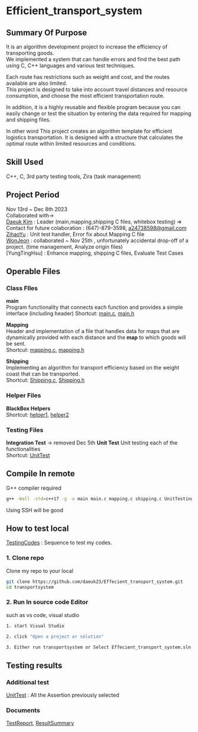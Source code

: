 # Efficient_transport_system 

## Summary Of Purpose
It is an algorithm development project to increase the efficiency of transporting goods.  
We implemented a system that can handle errors and find the best path using C, C++ languages and various test techniques.  

Each route has restrictions such as weight and cost, and the routes available are also limited.  
This project is designed to take into account travel distances and resource consumption, and choose the most efficient transportation route.  

In addition, it is a highly reusable and flexible program because you can easily change or test the situation by entering the data required for mapping and shipping files.  

In other word This project creates an algorithm template for efficient logistics transportation. It is designed with a structure that calculates the optimal route within limited resources and conditions.

## Skill Used  
C++, C, 3rd party testing tools, Zira (task management)

## Project Period
Nov 13rd ~ Dec 8th 2023  
Collaborated with->  
[Daeuk Kim](https://www.linkedin.com/in/daeuk-kim-68628231b/) : Leader (main,mapping,shipping C files, whitebox testing)  => Contact for future colaboration : (647)-879-3598, a24738598@gmail.com
[ZihaoYu](https://www.linkedin.com/in/zhihao-yu-683416229/) : Unit test handler, Error fix about Mapping C file  
[WonJeon](https://www.linkedin.com/in/won-jeon-96488428b/) : collaborated ~ Nov 25th , unfortunately accidental drop-off of a project. (time management, Analyze origin files)  
[YungTingHsu] : Enhance mapping, shipping C files, Evaluate Test Cases  


## Operable Files  

### Class FIles

**main**  
Program functionality that connects each function and provides a simple interface (including header)
Shortcut: [main.c](project-starter/main.c), [main.h](project-starter/main.h)  

**Mapping**  
Header and implementation of a file that handles data for maps that are dynamically provided with each distance and the **map** to which goods will be sent.  
Shortcut: [mapping.c](project-starter/mapping.c), [mapping.h](project-starter/mapping.h)

**Shipping**  
Implementing an algorithm for transport efficiency based on the weight coast that can be transported.  
Shortcut: [Shipping.c](project-starter/shipping.c), [Shipping.h](project-starter/shipping.h)

### Helper Files
**BlackBox Helpers**  
Shortcut: [helper1](project-starter/mappingblackboxhelper1.c), [helper2](project-starter/mappingblackboxhelper2.c)

### Testing Files
**Integration Test**  -> removed Dec 5th
**Unit Test**
Unit testing each of the functionalities  
Shortcut: [UnitTest](testing/UnitTesting.cpp)


## Compile In remote 
G++ compiler required  

```bash
g++ -Wall -std=c++17 -g -o main main.c mapping.c shipping.c UnitTesting.cpp
```
Using SSH will be good

## How to test local
[TestingCodes](testingfiles/) : Sequence to test my codes.

### 1. Clone repo

Clone my repo to your local

```bash
git clone https://github.com/daeuk23/Effecient_transport_system.git
cd transportsystem
```  

### 2. Run In source code Editor  

such as vs code, visual studio

```bash
1. start Visual Studio  

2. click "Open a project or solution"  

3. Either run transportsystem or Select Effecient_transport_system.sln  
```  

## Testing results  

### Additional test  
[UnitTest](testing/UnitTesting.cpp) : All the Assertion previously selected  

### Documents  
[TestReport](testing-result-files/Testing_summary&bug_report.docx), [ResultSummary](testing-result-files/Ｔest_Cases.xlsx)